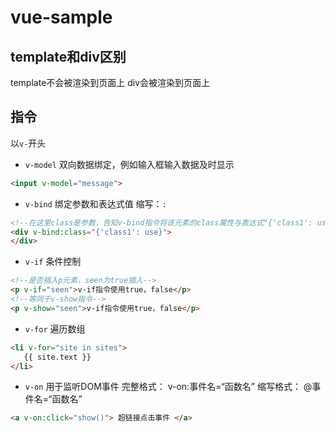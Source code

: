 # vue-sample
## template和div区别
template不会被渲染到页面上
div会被渲染到页面上

## 指令
以`v-`开头

- `v-model` 
双向数据绑定，例如输入框输入数据及时显示
``` html
<input v-model="message">
```

- `v-bind`
绑定参数和表达式值
缩写：`:`
``` html
<!--在这里class是参数，告知v-bind指令将该元素的class属性与表达式"{'class1': use}"的值绑定-->
<div v-bind:class="{'class1': use}">
</div>
```
- `v-if`
条件控制
``` html
<!--是否插入p元素，seen为true插入-->
<p v-if="seen">v-if指令使用true，false</p>
<!--等同于v-show指令-->
<p v-show="seen">v-if指令使用true，false</p>
```
- `v-for`
遍历数组
``` html
<li v-for="site in sites">
   {{ site.text }}
</li>
```
- `v-on` 
用于监听DOM事件
完整格式： v-on:事件名=“函数名” 
缩写格式： @事件名=“函数名”
``` html
<a v-on:click="show()"> 超链接点击事件 </a>
```